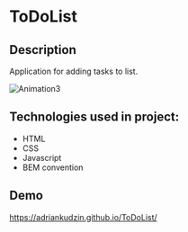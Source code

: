 # ToDoList 
## Description
Application for adding tasks to list. 

![Animation3](https://github.com/AdrianKudzin/ToDoList/assets/106032420/407c6da8-018a-4d73-8d8f-45d827e86dfe)
## Technologies used in project:
- HTML
- CSS
- Javascript
- BEM convention
## Demo
https://adriankudzin.github.io/ToDoList/
